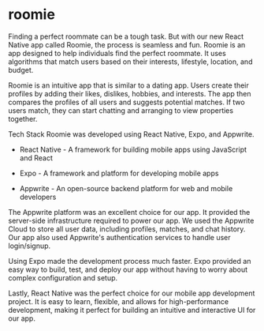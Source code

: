# roomie

Finding a perfect roommate can be a tough task. But with our new React Native app called Roomie, the process is seamless and fun. Roomie is an app designed to help individuals find the perfect roommate. It uses algorithms that match users based on their interests, lifestyle, location, and budget.

Roomie is an intuitive app that is similar to a dating app. Users create their profiles by adding their likes, dislikes, hobbies, and interests. The app then compares the profiles of all users and suggests potential matches. If two users match, they can start chatting and arranging to view properties together.

Tech Stack
Roomie was developed using React Native, Expo, and Appwrite.

- React Native - A framework for building mobile apps using JavaScript and React

- Expo - A framework and platform for developing mobile apps

- Appwrite - An open-source backend platform for web and mobile developers

The Appwrite platform was an excellent choice for our app. It provided the server-side infrastructure required to power our app. We used the Appwrite Cloud to store all user data, including profiles, matches, and chat history. Our app also used Appwrite's authentication services to handle user login/signup.

Using Expo made the development process much faster. Expo provided an easy way to build, test, and deploy our app without having to worry about complex configuration and setup.

Lastly, React Native was the perfect choice for our mobile app development project. It is easy to learn, flexible, and allows for high-performance development, making it perfect for building an intuitive and interactive UI for our app.
